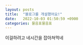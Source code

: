 ```yaml
---
layout: posts
title:  "블로그를 개설했어요!"
date:   2022-10-03 01:50:59 +0900
categories: 물음표물음표
---
```


이걸하려고 네시간을 잡아쳐먹네